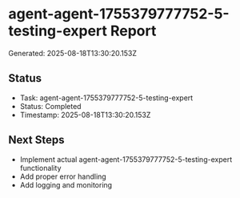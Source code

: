# agent-agent-1755379777752-5-testing-expert Report

Generated: 2025-08-18T13:30:20.153Z

## Status
- Task: agent-agent-1755379777752-5-testing-expert
- Status: Completed
- Timestamp: 2025-08-18T13:30:20.153Z

## Next Steps
- Implement actual agent-agent-1755379777752-5-testing-expert functionality
- Add proper error handling
- Add logging and monitoring
